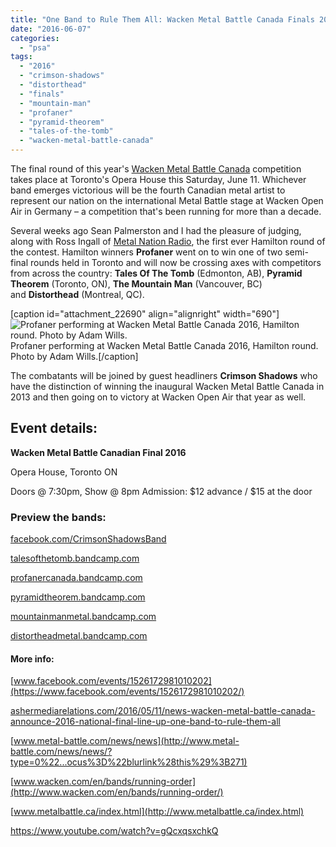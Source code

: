 ```yaml
---
title: "One Band to Rule Them All: Wacken Metal Battle Canada Finals 2016"
date: "2016-06-07"
categories: 
  - "psa"
tags: 
  - "2016"
  - "crimson-shadows"
  - "distorthead"
  - "finals"
  - "mountain-man"
  - "profaner"
  - "pyramid-theorem"
  - "tales-of-the-tomb"
  - "wacken-metal-battle-canada"
---
```


The final round of this year's [Wacken Metal Battle Canada](http://www.metalbattle.ca/index.html) competition takes place at Toronto's Opera House this Saturday, June 11. Whichever band emerges victorious will be the fourth Canadian metal artist to represent our nation on the international Metal Battle stage at Wacken Open Air in Germany – a competition that's been running for more than a decade.

Several weeks ago Sean Palmerston and I had the pleasure of judging, along with Ross Ingall of [Metal Nation Radio](https://www.facebook.com/MetalNationRadio/), the first ever Hamilton round of the contest. Hamilton winners **Profaner** went on to win one of two semi-final rounds held in Toronto and will now be crossing axes with competitors from across the country: **Tales Of The Tomb** (Edmonton, AB), **Pyramid Theorem** (Toronto, ON), **The Mountain Man** (Vancouver, BC) and **Distorthead** (Montreal, QC).

\[caption id="attachment\_22690" align="alignright" width="690"\]![Profaner performing at Wacken Metal Battle Canada 2016, Hamilton round. Photo by Adam Wills.](https://hellbound.ca/wp-content/uploads/2016/06/profaner-1024x683.jpg) Profaner performing at Wacken Metal Battle Canada 2016, Hamilton round. Photo by Adam Wills.\[/caption\]

The combatants will be joined by guest headliners **Crimson Shadows** who have the distinction of winning the inaugural Wacken Metal Battle Canada in 2013 and then going on to victory at Wacken Open Air that year as well.

## Event details:

**Wacken Metal Battle Canadian Final 2016**

Opera House, Toronto ON

Doors @ 7:30pm, Show @ 8pm Admission: $12 advance / $15 at the door

### Preview the bands:

[facebook.com/CrimsonShadowsBand](https://www.facebook.com/CrimsonShadowsBand/)

[talesofthetomb.bandcamp.com](https://talesofthetomb.bandcamp.com)

[profanercanada.bandcamp.com](http://profanercanada.bandcamp.com)

[pyramidtheorem.bandcamp.com](https://pyramidtheorem.bandcamp.com)

[mountainmanmetal.bandcamp.com](https://mountainmanmetal.bandcamp.com)

[distortheadmetal.bandcamp.com](https://distortheadmetal.bandcamp.com)

#### More info:

[www.facebook.com/events/1526172981010202](https://www.facebook.com/events/1526172981010202/)

[ashermediarelations.com/2016/05/11/news-wacken-metal-battle-canada-announce-2016-national-final-line-up-one-band-to-rule-them-all](https://ashermediarelations.com/2016/05/11/news-wacken-metal-battle-canada-announce-2016-national-final-line-up-one-band-to-rule-them-all/)

[www.metal-battle.com/news/news](http://www.metal-battle.com/news/news/?type=0%22...ocus%3D%22blurlink%28this%29%3B271)

[www.wacken.com/en/bands/running-order](http://www.wacken.com/en/bands/running-order/)

[www.metalbattle.ca/index.html](http://www.metalbattle.ca/index.html)

https://www.youtube.com/watch?v=gQcxqsxchkQ
